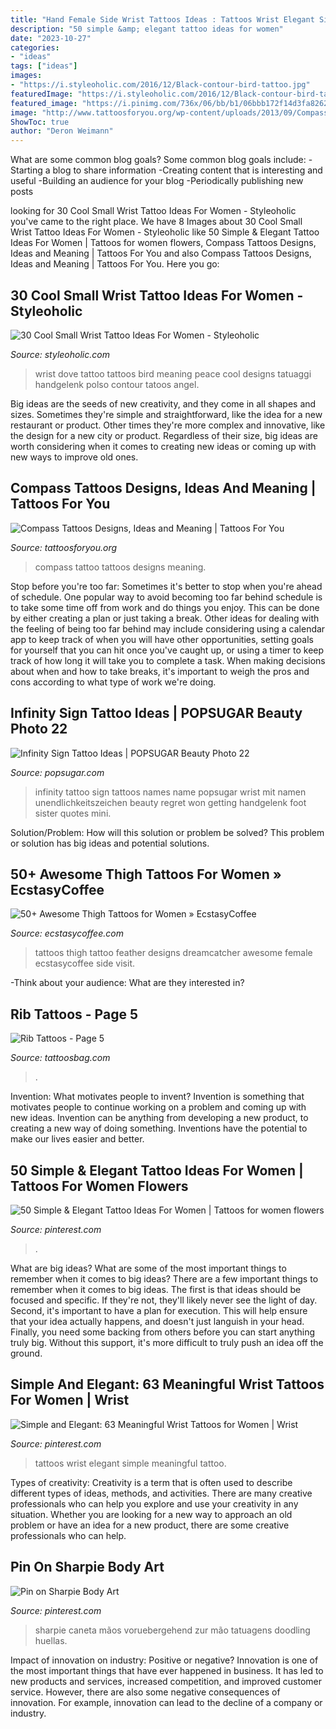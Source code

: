 ```yaml
---
title: "Hand Female Side Wrist Tattoos Ideas : Tattoos Wrist Elegant Simple Meaningful Tattoo"
description: "50 simple &amp; elegant tattoo ideas for women"
date: "2023-10-27"
categories:
- "ideas"
tags: ["ideas"]
images:
- "https://i.styleoholic.com/2016/12/Black-contour-bird-tattoo.jpg"
featuredImage: "https://i.styleoholic.com/2016/12/Black-contour-bird-tattoo.jpg"
featured_image: "https://i.pinimg.com/736x/06/bb/b1/06bbb172f14d3fa82622a2fb851b74e3.jpg"
image: "http://www.tattoosforyou.org/wp-content/uploads/2013/09/Compass-Tattoo-Images-764x1024.jpg"
ShowToc: true
author: "Deron Weimann"
---
```



What are some common blog goals?
Some common blog goals include: 
-Starting a blog to share information 
-Creating content that is interesting and useful 
-Building an audience for your blog 
-Periodically publishing new posts

	

		
looking for 30 Cool Small Wrist Tattoo Ideas For Women - Styleoholic you've came to the right place. We have 8 Images about 30 Cool Small Wrist Tattoo Ideas For Women - Styleoholic like 50 Simple &amp; Elegant Tattoo Ideas For Women | Tattoos for women flowers, Compass Tattoos Designs, Ideas and Meaning | Tattoos For You and also Compass Tattoos Designs, Ideas and Meaning | Tattoos For You. Here you go:
		
    
## 30 Cool Small Wrist Tattoo Ideas For Women - Styleoholic

<img loading=lazy src="https://i.styleoholic.com/2016/12/Black-contour-bird-tattoo.jpg" onerror="this.onerror=null;this.src='https://tse3.mm.bing.net/th?id=OIP.oGgQXOLwgdlq_LxSVTnvtgHaJ4&amp;pid=15.1';" alt="30 Cool Small Wrist Tattoo Ideas For Women - Styleoholic">

_Source: styleoholic.com_

>wrist dove tattoo tattoos bird meaning peace cool designs tatuaggi handgelenk polso contour tatoos angel. 

	

Big ideas are the seeds of new creativity, and they come in all shapes and sizes. Sometimes they're simple and straightforward, like the idea for a new restaurant or product. Other times they're more complex and innovative, like the design for a new city or product. Regardless of their size, big ideas are worth considering when it comes to creating new ideas or coming up with new ways to improve old ones.

    
## Compass Tattoos Designs, Ideas And Meaning | Tattoos For You

<img loading=lazy src="http://www.tattoosforyou.org/wp-content/uploads/2013/09/Compass-Tattoo-Images-764x1024.jpg" onerror="this.onerror=null;this.src='https://tse3.mm.bing.net/th?id=OIP.GLMbrY62mVe6O6vxp_h6DgHaJ7&amp;pid=15.1';" alt="Compass Tattoos Designs, Ideas and Meaning | Tattoos For You">

_Source: tattoosforyou.org_

>compass tattoo tattoos designs meaning. 

	

Stop before you're too far: Sometimes it's better to stop when you're ahead of schedule.
One popular way to avoid becoming too far behind schedule is to take some time off from work and do things you enjoy. This can be done by either creating a plan or just taking a break. Other ideas for dealing with the feeling of being too far behind may include considering using a calendar app to keep track of when you will have other opportunities, setting goals for yourself that you can hit once you've caught up, or using a timer to keep track of how long it will take you to complete a task. When making decisions about when and how to take breaks, it's important to weigh the pros and cons according to what type of work we're doing.

    
## Infinity Sign Tattoo Ideas | POPSUGAR Beauty Photo 22

<img loading=lazy src="https://media1.popsugar-assets.com/files/thumbor/BFwrBOUy_IXMvZRVb5o4R1JMx6o/fit-in/1024x1024/filters:strip_icc-!!-/2015/05/22/804/n/1922153/7b4700bd28e7850f_patrick-beauty-infinityTattooIdeas_postGraphic/i/Infinity-Sign-Tattoo-Ideas.jpg" onerror="this.onerror=null;this.src='https://tse3.mm.bing.net/th?id=OIP.6aN2aOPFSZ-WvoszyIzUPAHaJ5&amp;pid=15.1';" alt="Infinity Sign Tattoo Ideas | POPSUGAR Beauty Photo 22">

_Source: popsugar.com_

>infinity tattoo sign tattoos names name popsugar wrist mit namen unendlichkeitszeichen beauty regret won getting handgelenk foot sister quotes mini. 

	

Solution/Problem: How will this solution or problem be solved?
This problem or solution has big ideas and potential solutions.

    
## 50+ Awesome Thigh Tattoos For Women » EcstasyCoffee

<img loading=lazy src="https://i0.wp.com/www.ecstasycoffee.com/wp-content/uploads/2016/10/Thigh-Tattoos-for-Women-7.jpg" onerror="this.onerror=null;this.src='https://tse1.mm.bing.net/th?id=OIP.zz0skY4t8Xs8X6QMNcUz7QHaHa&amp;pid=15.1';" alt="50+ Awesome Thigh Tattoos for Women » EcstasyCoffee">

_Source: ecstasycoffee.com_

>tattoos thigh tattoo feather designs dreamcatcher awesome female ecstasycoffee side visit. 

	

-Think about your audience: What are they interested in?

    
## Rib Tattoos - Page 5

<img loading=lazy src="https://www.tattoosbag.com/wp-content/uploads/2016/09/Colored-Rose-Tattoo-On-Rib.jpg" onerror="this.onerror=null;this.src='https://tse2.mm.bing.net/th?id=OIP.Zgb3UzSlPpNKqF7Vhq7oyQHaLE&amp;pid=15.1';" alt="Rib Tattoos - Page 5">

_Source: tattoosbag.com_

>. 

	

Invention: What motivates people to invent?
Invention is something that motivates people to continue working on a problem and coming up with new ideas. Invention can be anything from developing a new product, to creating a new way of doing something. Inventions have the potential to make our lives easier and better.

    
## 50 Simple &amp; Elegant Tattoo Ideas For Women | Tattoos For Women Flowers

<img loading=lazy src="https://i.pinimg.com/736x/d2/aa/41/d2aa4189cb4b086acbabd43d64ab5167.jpg" onerror="this.onerror=null;this.src='https://tse1.mm.bing.net/th?id=OIP.FsNXjm2iG_gWonmLMF54SgHaKR&amp;pid=15.1';" alt="50 Simple &amp; Elegant Tattoo Ideas For Women | Tattoos for women flowers">

_Source: pinterest.com_

>. 

	

What are big ideas? What are some of the most important things to remember when it comes to big ideas?
There are a few important things to remember when it comes to big ideas. The first is that ideas should be focused and specific. If they're not, they'll likely never see the light of day. Second, it's important to have a plan for execution. This will help ensure that your idea actually happens, and doesn't just languish in your head. Finally, you need some backing from others before you can start anything truly big. Without this support, it's more difficult to truly push an idea off the ground.

    
## Simple And Elegant: 63 Meaningful Wrist Tattoos For Women | Wrist

<img loading=lazy src="https://i.pinimg.com/736x/06/bb/b1/06bbb172f14d3fa82622a2fb851b74e3.jpg" onerror="this.onerror=null;this.src='https://tse4.mm.bing.net/th?id=OIP.dIeW8xDH97lxRrOF9WqkdwHaLH&amp;pid=15.1';" alt="Simple and Elegant: 63 Meaningful Wrist Tattoos for Women | Wrist">

_Source: pinterest.com_

>tattoos wrist elegant simple meaningful tattoo. 

	

Types of creativity:
Creativity is a term that is often used to describe different types of ideas, methods, and activities. There are many creative professionals who can help you explore and use your creativity in any situation. Whether you are looking for a new way to approach an old problem or have an idea for a new product, there are some creative professionals who can help.

    
## Pin On Sharpie Body Art

<img loading=lazy src="https://i.pinimg.com/736x/8e/42/ee/8e42eeb2444bd27dd73e2f74805e6d5f.jpg" onerror="this.onerror=null;this.src='https://tse1.mm.bing.net/th?id=OIP.Yq1V6SH72t_9cAV1mXGmhwHaJ3&amp;pid=15.1';" alt="Pin on Sharpie Body Art">

_Source: pinterest.com_

>sharpie caneta mãos voruebergehend zur mão tatuagens doodling huellas. 

	

Impact of innovation on industry: Positive or negative?
Innovation is one of the most important things that have ever happened in business. It has led to new products and services, increased competition, and improved customer service. However, there are also some negative consequences of innovation. For example, innovation can lead to the decline of a company or industry.

